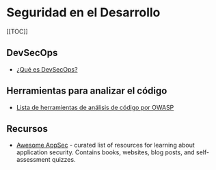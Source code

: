# Seguridad en el Desarrollo

[[TOC]]

## DevSecOps
- [¿Qué es DevSecOps?](https://devonblog.com/security/devsecops-what-why-how/)

## Herramientas para analizar el código

- [Lista de herramientas de análisis de código por OWASP](https://owasp.org/www-community/Source_Code_Analysis_Tools)

## Recursos
- [Awesome AppSec](https://github.com/paragonie/awesome-appsec) - curated list of resources for learning about application security. Contains books, websites, blog posts, and self-assessment quizzes.




